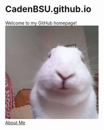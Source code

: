# CadenBSU.github.io
Welcome to my GitHub homepage!\
<img src="bnuuy.PNG" alt="bunny" width=300px height=auto)>\
<a href="/about">About Me</a>
